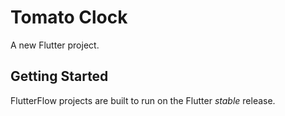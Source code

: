 # Tomato Clock

A new Flutter project.

## Getting Started

FlutterFlow projects are built to run on the Flutter _stable_ release.
